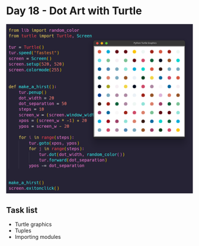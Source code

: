 # Day 18 - Dot Art with Turtle

![Screen](screenshot.png)

## Task list

- Turtle graphics
- Tuples
- Importing modules
